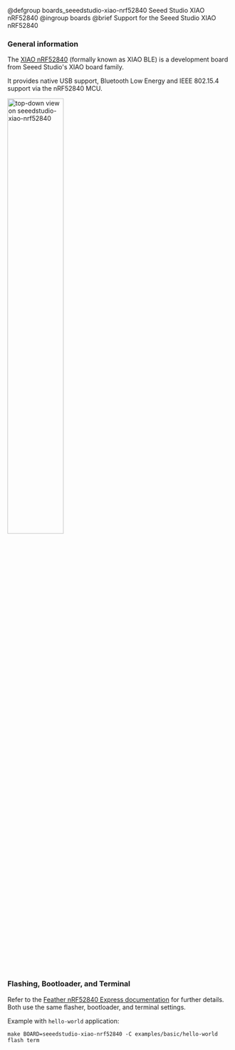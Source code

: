 @defgroup    boards_seeedstudio-xiao-nrf52840 Seeed Studio XIAO nRF52840
@ingroup     boards
@brief       Support for the Seeed Studio XIAO nRF52840

### General information

The [XIAO nRF52840][seeedstudio-xiao-nrf52840] (formally known as XIAO BLE)
is a development board from Seeed Studio's XIAO board family.

It provides native USB support, Bluetooth
Low Energy and IEEE 802.15.4 support via the nRF52840 MCU.

<img src="https://files.seeedstudio.com/wiki/XIAO-BLE/pinout2.png"
     alt="top-down view on seeedstudio-xiao-nrf52840" width="50%"/>

[seeedstudio-xiao-nrf52840]: https://wiki.seeedstudio.com/XIAO_BLE/

### Flashing, Bootloader, and Terminal

Refer to the [Feather nRF52840 Express
documentation](https://doc.riot-os.org/group__boards__feather-nrf52840.html) for further details.
Both use the same flasher, bootloader, and terminal settings.

Example with `hello-world` application:
```shell
make BOARD=seeedstudio-xiao-nrf52840 -C examples/basic/hello-world flash term
```

